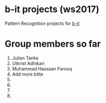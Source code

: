 # b-it projects (ws2017)
Pattern Recognition projects for [b-it](http://www.b-it-center.de/)

# Group members so far
1. Julian Tanke
2. Utkrist Adhikari
3. Muhammad Hassaan Farooq
4. Add more bitte
5.
6.
7.
8.
